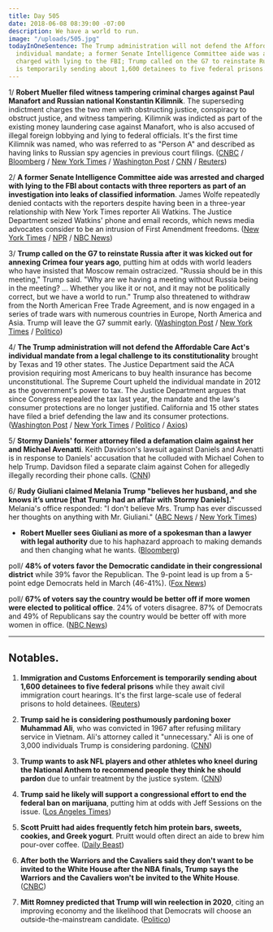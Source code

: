 ```yaml
---
title: Day 505
date: 2018-06-08 08:39:00 -07:00
description: We have a world to run.
image: "/uploads/505.jpg"
todayInOneSentence: The Trump administration will not defend the Affordable Care Act's
  individual mandate; a former Senate Intelligence Committee aide was arrested and
  charged with lying to the FBI; Trump called on the G7 to reinstate Russia; and ICE
  is temporarily sending about 1,600 detainees to five federal prisons.
---
```


1/ **Robert Mueller filed witness tampering criminal charges against Paul Manafort and Russian national Konstantin Kilimnik**. The superseding indictment charges the two men with obstructing justice, conspiracy to obstruct justice, and witness tampering. Kilimnik was indicted as part of the existing money laundering case against Manafort, who is also accused of illegal foreign lobbying and lying to federal officials. It's the first time Kilimnik was named, who was referred to as "Person A" and described as having links to Russian spy agencies in previous court filings. ([CNBC](https://www.cnbc.com/2018/06/08/special-counsel-robert-mueller-files-new-indictment-against-paul-manafort-nbc-news.html) / [Bloomberg](https://www.bloomberg.com/news/articles/2018-06-08/manafort-s-ukraine-fixer-indicted-by-u-s-special-counsel) / [New York Times](https://www.nytimes.com/2018/06/08/us/politics/manafort-obstruction-kilimnik-charges.html) / [Washington Post](https://www.washingtonpost.com/world/national-security/special-counsel-mueller-indicts-associate-of-paul-manafort/2018/06/08/507ae696-6b44-11e8-bf8c-f9ed2e672adf_story.html) / [CNN](https://www.cnn.com/2018/06/08/politics/paul-manafort-indictment-robert-mueller/index.html) / [Reuters](https://www.reuters.com/article/us-usa-trump-russia-manafort/u-s-special-counsel-files-new-charges-vs-manafort-adds-defendant-idUSKCN1J42LJ))

2/ **A former Senate Intelligence Committee aide was arrested and charged with lying to the FBI about contacts with three reporters as part of an investigation into leaks of classified information**. James Wolfe repeatedly denied contacts with the reporters despite having been in a three-year relationship with New York Times reporter Ali Watkins. The Justice Department seized Watkins' phone and email records, which news media advocates consider to be an intrusion of First Amendment freedoms. ([New York Times](https://www.nytimes.com/2018/06/07/us/politics/times-reporter-phone-records-seized.html) / [NPR](https://www.npr.org/2018/06/07/618137477/ex-security-director-of-senate-intel-committee-charged-with-lying-to-fbi) / [NBC News](https://www.nbcnews.com/news/us-news/top-senate-staffer-arrested-leak-probe-after-ny-times-reporter-n881186))

3/ **Trump called on the G7 to reinstate Russia after it was kicked out for annexing Crimea four years ago**, putting him at odds with world leaders who have insisted that Moscow remain ostracized. "Russia should be in this meeting," Trump said. "Why are we having a meeting without Russia being in the meeting? ... Whether you like it or not, and it may not be politically correct, but we have a world to run." Trump also threatened to withdraw from the North American Free Trade Agreement, and is now engaged in a series of trade wars with numerous countries in Europe, North America and Asia. Trump will leave the G7 summit early. ([Washington Post](https://www.washingtonpost.com/business/economy/trump-calls-for-russia-to-be-reinstated-to-g7-threatens-allies-on-trade/2018/06/08/6a13d876-6b15-11e8-bea7-c8eb28bc52b1_story.html) / [New York Times](https://www.nytimes.com/2018/06/08/us/politics/trump-russia-g7-readmitted-tariffs.html) / [Politico](https://www.politico.com/story/2018/06/07/trump-g7-trudeau-macron-632988))

4/ **The Trump administration will not defend the Affordable Care Act's individual mandate from a legal challenge to its constitutionality** brought by Texas and 19 other states. The Justice Department said the ACA provision requiring most Americans to buy health insurance has become unconstitutional. The Supreme Court upheld the individual mandate in 2012 as the government's power to tax. The Justice Department argues that since Congress repealed the tax last year, the mandate and the law's consumer protections are no longer justified. California and 15 other states have filed a brief defending the law and its consumer protections. ([Washington Post](https://www.washingtonpost.com/national/health-science/trump-administration-wont-defend-aca-in-cases-brought-by-gop-states/2018/06/07/92f56e86-6a9c-11e8-9e38-24e693b38637_story.html) / [New York Times](https://www.nytimes.com/2018/06/07/us/politics/trump-affordable-care-act.html) / [Politico](https://www.politico.com/story/2018/06/07/obamacare-trump-administration-court-case-texas-606930) / [Axios](https://www.axios.com/trumps-justice-department-says-aca-is-unconstitutional-06f8714d-7606-4104-9982-f057786828a7.html))

5/ **Stormy Daniels' former attorney filed a defamation claim against her and Michael Avenatti**. Keith Davidson's lawsuit against Daniels and Avenatti is in response to Daniels' accusation that he colluded with Michael Cohen to help Trump. Davidson filed a separate claim against Cohen for allegedly illegally recording their phone calls. ([CNN](https://www.cnn.com/2018/06/07/politics/stormy-daniels-ex-attorney-sues/index.html))

6/ **Rudy Giuliani claimed Melania Trump "believes her husband, and she knows it’s untrue \[that Trump had an affair with Stormy Daniels\]."** Melania's office responded: "I don't believe Mrs. Trump has ever discussed her thoughts on anything with Mr. Giuliani." ([ABC News](https://abcnews.go.com/Politics/ladys-office-pushes-back-giuliani-stormy-daniels-comment/story?id=55731627) / [New York Times](https://www.nytimes.com/2018/06/07/us/politics/rudy-giuliani-melania-trump-stormy-daniels-north-korea.html))

* **Robert Mueller sees Giuliani as more of a spokesman than a lawyer with legal authority** due to his haphazard approach to making demands and then changing what he wants. ([Bloomberg](https://www.bloomberg.com/news/articles/2018-06-08/mueller-team-said-to-view-giuliani-more-as-spokesman-than-lawyer))

poll/ **48% of voters favor the Democratic candidate in their congressional district** while 39% favor the Republican. The 9-point lead is up from a 5-point edge Democrats held in March (46-41%). ([Fox News](http://www.foxnews.com/politics/2018/06/07/fox-news-poll-democrats-gain-in-congressional-vote-test.html))

poll/ **67% of voters say the country would be better off if more women were elected to political office**. 24% of voters disagree. 87% of Democrats and 49% of Republicans say the country would be better off with more women in office. ([NBC News](https://www.nbcnews.com/politics/first-read/poll-dems-more-gop-say-country-would-be-better-more-n881026))

---

## Notables.

1. **Immigration and Customs Enforcement is temporarily sending about 1,600 detainees to five federal prisons** while they await civil immigration court hearings. It's the first large-scale use of federal prisons to hold detainees. ([Reuters](https://www.reuters.com/article/us-usa-immigration-prisons-exclusive/exclusive-u-s-immigration-authorities-sending-1600-detainees-to-federal-prisons-idUSKCN1J32W1))

2. **Trump said he is considering posthumously pardoning boxer Muhammad Ali**, who was convicted in 1967 after refusing military service in Vietnam. Ali's attorney called it "unnecessary." Ali is one of 3,000 individuals Trump is considering pardoning. ([CNN](https://www.cnn.com/2018/06/08/politics/trump-muhammad-ali/index.html))

3. **Trump wants to ask NFL players and other athletes who kneel during the National Anthem to recommend people they think he should pardon** due to unfair treatment by the justice system. ([CNN](https://www.cnn.com/2018/06/08/politics/trump-nfl-athletes-kneeling-pardons/index.html))

4. **Trump said he likely will support a congressional effort to end the federal ban on marijuana**, putting him at odds with Jeff Sessions on the issue. ([Los Angeles Times](http://www.latimes.com/politics/la-na-pol-trump-marijuana-20180608-story.html))

5. **Scott Pruitt had aides frequently fetch him protein bars, sweets, cookies, and Greek yogurt**. Pruitt would often direct an aide to brew him pour-over coffee. ([Daily Beast](https://www.thedailybeast.com/scott-pruitt-made-public-servants-fetch-his-protein-bars-and-greek-yogurt))

6. **After both the Warriors and the Cavaliers said they don't want to be invited to the White House after the NBA finals, Trump says the Warriors and the Cavaliers won't be invited to the White House**. ([CNBC](https://www.cnbc.com/2018/06/08/trump-says-warriors-or-cavaliers-wont-be-invited-to-the-white-house-after-nba-finals.html))

7. **Mitt Romney predicted that Trump will win reelection in 2020**, citing an improving economy and the likelihood that Democrats will choose an outside-the-mainstream candidate. ([Politico](https://www.politico.com/story/2018/06/07/romney-trump-reelection-2020-632995))
